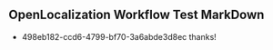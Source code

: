 ## OpenLocalization Workflow Test MarkDown
* 498eb182-ccd6-4799-bf70-3a6abde3d8ec thanks!

<!--HONumber=Jul16_HO4-->


